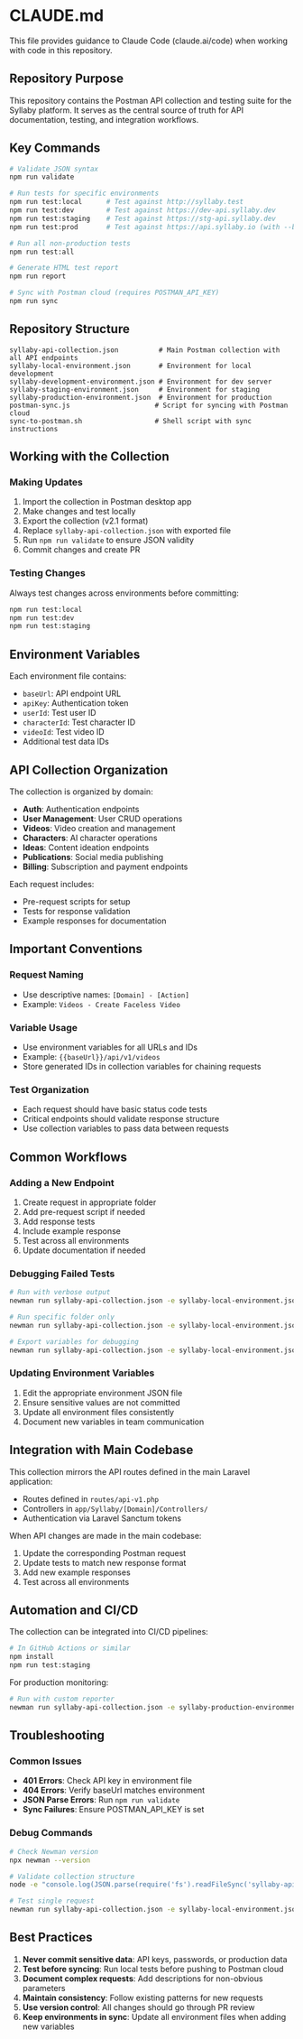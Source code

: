 # CLAUDE.md

This file provides guidance to Claude Code (claude.ai/code) when working with code in this repository.

## Repository Purpose

This repository contains the Postman API collection and testing suite for the Syllaby platform. It serves as the central source of truth for API documentation, testing, and integration workflows.

## Key Commands

```bash
# Validate JSON syntax
npm run validate

# Run tests for specific environments
npm run test:local      # Test against http://syllaby.test
npm run test:dev        # Test against https://dev-api.syllaby.dev
npm run test:staging    # Test against https://stg-api.syllaby.dev
npm run test:prod       # Test against https://api.syllaby.io (with --bail)

# Run all non-production tests
npm run test:all

# Generate HTML test report
npm run report

# Sync with Postman cloud (requires POSTMAN_API_KEY)
npm run sync
```

## Repository Structure

```
syllaby-api-collection.json          # Main Postman collection with all API endpoints
syllaby-local-environment.json       # Environment for local development
syllaby-development-environment.json # Environment for dev server
syllaby-staging-environment.json     # Environment for staging
syllaby-production-environment.json  # Environment for production
postman-sync.js                     # Script for syncing with Postman cloud
sync-to-postman.sh                  # Shell script with sync instructions
```

## Working with the Collection

### Making Updates
1. Import the collection in Postman desktop app
2. Make changes and test locally
3. Export the collection (v2.1 format)
4. Replace `syllaby-api-collection.json` with exported file
5. Run `npm run validate` to ensure JSON validity
6. Commit changes and create PR

### Testing Changes
Always test changes across environments before committing:
```bash
npm run test:local
npm run test:dev
npm run test:staging
```

## Environment Variables

Each environment file contains:
- `baseUrl`: API endpoint URL
- `apiKey`: Authentication token
- `userId`: Test user ID
- `characterId`: Test character ID
- `videoId`: Test video ID
- Additional test data IDs

## API Collection Organization

The collection is organized by domain:
- **Auth**: Authentication endpoints
- **User Management**: User CRUD operations
- **Videos**: Video creation and management
- **Characters**: AI character operations
- **Ideas**: Content ideation endpoints
- **Publications**: Social media publishing
- **Billing**: Subscription and payment endpoints

Each request includes:
- Pre-request scripts for setup
- Tests for response validation
- Example responses for documentation

## Important Conventions

### Request Naming
- Use descriptive names: `[Domain] - [Action]`
- Example: `Videos - Create Faceless Video`

### Variable Usage
- Use environment variables for all URLs and IDs
- Example: `{{baseUrl}}/api/v1/videos`
- Store generated IDs in collection variables for chaining requests

### Test Organization
- Each request should have basic status code tests
- Critical endpoints should validate response structure
- Use collection variables to pass data between requests

## Common Workflows

### Adding a New Endpoint
1. Create request in appropriate folder
2. Add pre-request script if needed
3. Add response tests
4. Include example response
5. Test across all environments
6. Update documentation if needed

### Debugging Failed Tests
```bash
# Run with verbose output
newman run syllaby-api-collection.json -e syllaby-local-environment.json --verbose

# Run specific folder only
newman run syllaby-api-collection.json -e syllaby-local-environment.json --folder "Videos"

# Export variables for debugging
newman run syllaby-api-collection.json -e syllaby-local-environment.json --export-environment debug-env.json
```

### Updating Environment Variables
1. Edit the appropriate environment JSON file
2. Ensure sensitive values are not committed
3. Update all environment files consistently
4. Document new variables in team communication

## Integration with Main Codebase

This collection mirrors the API routes defined in the main Laravel application:
- Routes defined in `routes/api-v1.php`
- Controllers in `app/Syllaby/[Domain]/Controllers/`
- Authentication via Laravel Sanctum tokens

When API changes are made in the main codebase:
1. Update the corresponding Postman request
2. Update tests to match new response format
3. Add new example responses
4. Test across all environments

## Automation and CI/CD

The collection can be integrated into CI/CD pipelines:
```bash
# In GitHub Actions or similar
npm install
npm run test:staging
```

For production monitoring:
```bash
# Run with custom reporter
newman run syllaby-api-collection.json -e syllaby-production-environment.json -r cli,json --reporter-json-export results.json
```

## Troubleshooting

### Common Issues
- **401 Errors**: Check API key in environment file
- **404 Errors**: Verify baseUrl matches environment
- **JSON Parse Errors**: Run `npm run validate`
- **Sync Failures**: Ensure POSTMAN_API_KEY is set

### Debug Commands
```bash
# Check Newman version
npx newman --version

# Validate collection structure
node -e "console.log(JSON.parse(require('fs').readFileSync('syllaby-api-collection.json', 'utf8')).info)"

# Test single request
newman run syllaby-api-collection.json -e syllaby-local-environment.json --folder "Auth" -n 1
```

## Best Practices

1. **Never commit sensitive data**: API keys, passwords, or production data
2. **Test before syncing**: Run local tests before pushing to Postman cloud
3. **Document complex requests**: Add descriptions for non-obvious parameters
4. **Maintain consistency**: Follow existing patterns for new requests
5. **Use version control**: All changes should go through PR review
6. **Keep environments in sync**: Update all environment files when adding new variables